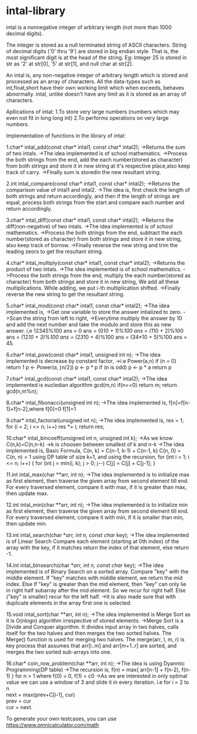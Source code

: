 # intal-library
intal is a nonnegative integer of arbitrary length (not more than 1000 decimal digits).

The integer is stored as a null terminated string of ASCII characters.
String of decimal digits ('0' thru '9') are stored in big endian style.
That is, the most significant digit is at the head of the string.
Eg: Integer 25 is stored in str as '2' at str[0], '5' at str[1], and null char at str[2].

An intal is, any non-negative integer of arbitrary length which is stored and processed as an array of characters.
All the data-types such as int,float,short have their own working limit which when exceeds, behaves abnormally.
intal, unlike doesn't have any limit as it is stored as an array of characters.

Apllications of intal:
1.To store very large numbers (numbers which may even not fit in long long int)
2.To performs operations on very large numbers.


Implementation of functions in the library of intal:

1.char* intal_add(const char* intal1, const char* intal2);
	->Returns the sum of two intals.
	->The idea implemented is of school mathematics.
	->Process the both strings from the end, add the each number(stored as character) from both strings and store it in new string at it's 
	respective place,also keep track of carry.
	->Finally sum is storedin the new resultant string. 

2.int intal_compare(const char* intal1, const char* intal2);
	->Returns the comparison value of intal1 and intal2.
	->The idea is,
	first check the length of both strings and return accordingly,
	and then if the length of strings are equal, process both strings from the start and compare each number and return accordingly.

3.char* intal_diff(const char* intal1, const char* intal2);
	->Returns the diff(non-negative) of two intals.
	->The idea implemented is of school mathematics.
	->Process the both strings from the end, subtract the each number(stored as character) from both strings and store it in new string,
	also keep track of borrow.
	->Finally reverse the new string and trim the leading zeors to get the resultant string.

4.char* intal_multiply(const char* intal1, const char* intal2);
	->Returns the product of two intals.
	->The idea implemented is of school mathematics.
	->Process the both strings from the end, multiply the each number(stored as character) from both strings and store it in new string,
	We add all these multiplications. While adding, we put i-th multiplication shifted.
	->Finally reverse the new string to get the resultant string.

5.char* intal_mod(const char* intal1, const char* intal2);
	->The idea implemented is,
	->Get one variable to store the answer intialized to zero.
	->Scan the string from left to right,
	->Everytime multiply the answer by 10 and add the next number and take the modulo and store this as new answer.
	i,e
	12345%100
	ans = 0
	ans = (0*10 + 1)%100
	ans = (1*10 + 2)%100
	ans = (12*10 + 3)%100
	ans = (23*10 + 4)%100
	ans = (34*10 + 5)%100
	ans = 45.


6.char* intal_pow(const char* intal1, unsigned int n);
	->The idea implemented is decrease by constant factor,
	->i.e
	Power(a,n)
	if (n = 0) return 1 
	p ← Power(a, ⌊n/2⌋) 
	p ← p * p 
	if (n is odd) p ← p * a 
	return p


7.char* intal_gcd(const char* intal1, const char* intal2);
	->The idea implemented is eucledian algorithm
	gcd(m,n)
	if(n==0) return m;
	return gcd(n,m%n);

8.char* intal_fibonacci(unsigned int n);
	->The idea implemented is,
	f[n]=f[n-1]+f[n-2],where
	f[0]=0
	f[1]=1

9.char* intal_factorial(unsigned int n);
	->The idea implemented is,
	res = 1; 
	for (i = 2; i <= n; i++) 
		res *= i; 
	return res;

10.char* intal_bincoeff(unsigned int n, unsigned int k);
	->As we know C(n,k)=C(n,n-k)
	->k is choosen between smallest of k and n-k
	->The idea implemented is,
	Basic Formula,
	C(n, k) = C(n-1, k-1) + C(n-1, k)
	C(n, 0) = C(n, n) = 1
	using DP table of size k+1,
	and using the recursion,
	for (int i = 1; i <= n; i++) 
	{ 
		for (int j = min(i, k); j > 0; j--) 
            C[j] = C[j] + C[j-1]; 
	} 

11.int intal_max(char **arr, int n);
	->The idea implemented is to initialize max as first element, then traverse the given array from second element till end. 
	For every traversed element, compare it with max, if it is greater than max, then update max.

12.int intal_min(char **arr, int n);
	->The idea implemented is to initialize min as first element, then traverse the given array from second element till end. 
	For every traversed element, compare it with min, if it is smaller than min, then update min.

13.int intal_search(char **arr, int n, const char* key);
	->The idea implemented is of Linear Search
	Compare each element (starting at 0th index) of the array with the key, if it matches return the index of that element,	
	else return -1. 

14.int intal_binsearch(char **arr, int n, const char* key);
	->The idea implemented is of Binary Search on a sorted array.
	Compare "key" with the middle element.
	If "key" matches with middle element, we return the mid index.
	Else If "key" is greater than the mid element, then "key" can only lie in right half subarray after the mid element. 
	So we recur for right half.
	Else ("key" is smaller) recur for the left half.
	->It is also made sure that with duplicate elements in the array first one is selected.

15.void intal_sort(char **arr, int n);
	->The idea implemented is Merge Sort as it is O(nlogn) algorithm irrespective of stored elements.
	->Merge Sort is a Divide and Conquer algorithm. It divides input array in two halves, calls itself for the two halves and then merges the two sorted halves. 
	The Merge() function is used for merging two halves. 
	The merge(arr, l, m, r) is key process that assumes that arr[l..m] and arr[m+1..r] are sorted,
	and merges the two sorted sub-arrays into one.


16.char* coin_row_problem(char **arr, int n);
	->The idea is using Dyanmic Programming(DP table)
	->The recursion is, f(n) = max{ arr[n-1] + f(n-2), f(n-1) } for n > 1 where f(0) = 0, f(1) = c0
	->As we are interested in only optimal value we can use a window of 3 and slide it in every iteration.
	i.e 
	for i = 2 to n    
		next = max(prev+C[i-1], cur)    
		prev = cur    
		cur = next.
 
To generate your own testcases, you can use https://www.omnicalculator.com/math
